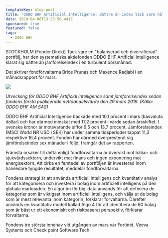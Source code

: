 ```yaml
---
templateKey: blog-post
title: 'ODDO BHF Artificial Intelligence: Bättre än index tack vare hälso-& sjukvård'
date: 2020-04-06T13:23:56.441Z
sponsored: true
featured: false
tags:
  - Oddo BHF
---
```

STOCKHOLM (Fonder Direkt) Tack vare en "balanserad och diversifierad" portfölj, har den systematiska aktiefonden ODDO BHF Artificial Intelligence klarat sig bättre än jämförelseindex i en turbulent börsmånad.

Det skriver fondförvaltarna Brice Prunas och Maxence Radjabi i en månadsrapport för mars.

![](/img/ai.png)

*Utveckling för ODDO BHF Artificial Intelligence samt jämförelseindex sedan fondens första publicerade nettoandelsvärde den 29 mars 2019. (Källa: ODDO BHF AM SAS)*

ODDO BHF Artificial Intelligence backade med 10,1 procent i mars (basvaluta dollar) och har därmed minskat med 17,2 procent i värde sedan årsskiftet. I svenska kronor är motsvarande siffor 9,5 och 13,7 procent. Jämförelseindex (MSCI World NR USD i SEK) har under samma tidsperioder tappat 11,3 respektive 16,4 procent. Fonden har därmed överpresterat sig jämförelseindex sex månader i följd, framgår det av rapporten.

Främsta orsaker till detta enligt fondförvaltarna är övervikt mot hälso- och sjukvårdssektorn, undervikt mot finans och ingen exponering mot energisektorn. Att cirka en femtedel av portföljen är investerad inom halvledare tyngde resultatet, meddelar fondförvaltarna.

Fondens strategi är att använda artificiell intelligens och kvantitativ analys för att kategorisera och investera i bolag inom artificiell intelligens på den globala marknaden. En algoritm för big-data används för att definiera de kategorier som är viktigast inom artificiell intelligens, och välja ut de bolag som är mest relevanta inom kategorin, förklarar förvaltarna. Därefter används en kvantitativ modell kallad Algo 4 för att identifiera de 60 bolag som är bäst ur ett ekonomiskt och riskbaserat perspektiv, förklarar förvaltarna.

Fondens tre största innehav vid utgången av mars var Fortinet, Veeva Systems och Check point Software Tech.